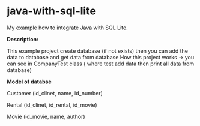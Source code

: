 # java-with-sql-lite
My example how to integrate Java with SQL Lite.

**Description:**

This example project create database (if not exists) then you can add the data to database and get data from database
How this project works -> you can see in CompanyTest class ( where test add data then print all data from database)

**Model of databse**

Customer (id_clinet, name, id_number)

Rental (id_clinet, id_rental, id_movie)

Movie (id_movie, name, author)


